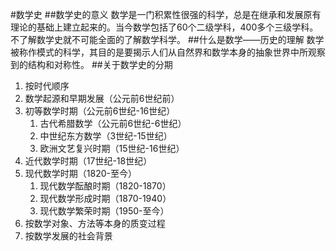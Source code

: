 #数学史
##数学史的意义
数学是一门积累性很强的科学，总是在继承和发展原有理论的基础上建立起来的。当今数学包括了60个二级学科，400多个三级学科。
不了解数学史就不可能全面的了解数学科学。
##什么是数学——历史的理解
数学被称作模式的科学，其目的是要揭示人们从自然界和数学本身的抽象世界中所观察到的结构和对称性。
##关于数学史的分期
1. 按时代顺序
  1. 数学起源和早期发展（公元前6世纪前）
  2. 初等数学时期（公元前6世纪-16世纪）
     1. 古代希腊数学（公元前6世纪-6世纪）
     2. 中世纪东方数学（3世纪-15世纪）
     3. 欧洲文艺复兴时期（15世纪-16世纪）
  3. 近代数学时期（17世纪-18世纪）
  4. 现代数学时期（1820-至今）
     1. 现代数学酝酿时期（1820-1870）
     2. 现代数学形成时期（1870-1940）
     3. 现代数学繁荣时期（1950-至今）
2. 按数学对象、方法等本身的质变过程
3. 按数学发展的社会背景

